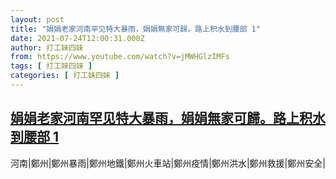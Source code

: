 ```yaml
---
layout: post
title: "娟娟老家河南罕见特大暴雨，娟娟無家可歸。路上积水到腰部 1"
date: 2021-07-24T12:00:31.000Z
author: 打工妹四妹
from: https://www.youtube.com/watch?v=jMWHGlzIMFs
tags: [ 打工妹四妹 ]
categories: [ 打工妹四妹 ]
---
```

<!--1627128031000-->
[娟娟老家河南罕见特大暴雨，娟娟無家可歸。路上积水到腰部 1](https://www.youtube.com/watch?v=jMWHGlzIMFs)
------

<div>
河南|鄭州|鄭州暴雨|鄭州地鐵|鄭州火車站|鄭州疫情|鄭州洪水|鄭州救援|鄭州安全|
</div>
